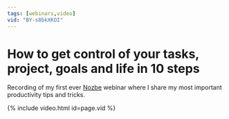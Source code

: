 ```yaml
---
tags: [webinars,video]
vid: "BY-s8bkXKOI"
---
```


# How to get control of your tasks, project, goals and life in 10 steps

Recording of my first ever [Nozbe][n] webinar where I share my most important productivity tips and tricks.

{% include video.html id=page.vid %}

<!--More-->


[n]: https://michael.gratis/nozbe